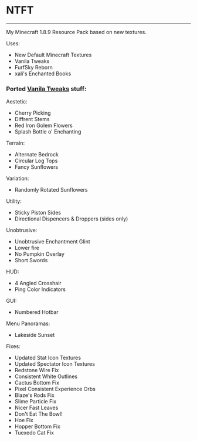 # NTFT
---
My Minecraft 1.8.9 Resource Pack based on new textures.

Uses:
- New Default Minecraft Textures
- Vanila Tweaks
- FurfSky Reborn
- xali's Enchanted Books

### Ported [Vanila Tweaks](https://vanillatweaks.net/picker/resource-packs/) stuff:

Aestetic:

- Cherry Picking
- Diffrent Stems
- Red Iron Golem Flowers
- Splash Bottle o' Enchanting

Terrain:

- Alternate Bedrock
- Circular Log Tops
- Fancy Sunflowers

Variation:

- Randomly Rotated Sunflowers

Utility:

- Sticky Piston Sides
- Directional Dispencers & Droppers (sides only)

Unobtrusive:

- Unobtrusive Enchantment Glint
- Lower fire
- No Pumpkin Overlay
- Short Swords

HUD:

- 4 Angled Crosshair
- Ping Color Indicators

GUI:

- Numbered Hotbar

Menu Panoramas:

- Lakeside Sunset

Fixes:

- Updated Stat Icon Textures
- Updated Spectator Icon Textures
- Redstone Wire Fix
- Consistent White Outlines
- Cactus Bottom Fix
- Pixel Consistent Experience Orbs
- Blaze's Rods Fix
- Slime Particle Fix
- Nicer Fast Leaves
- Don't Eat The Bowl!
- Hoe Fix
- Hopper Bottom Fix
- Tuexedo Cat Fix
